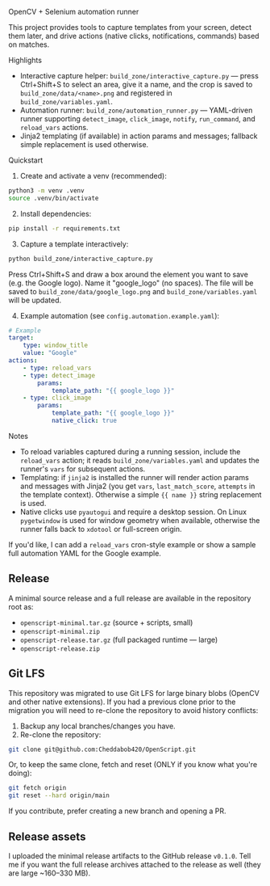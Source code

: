 OpenCV + Selenium automation runner

This project provides tools to capture templates from your screen, detect them later, and drive actions (native clicks, notifications, commands) based on matches.

Highlights
- Interactive capture helper: `build_zone/interactive_capture.py` — press Ctrl+Shift+S to select an area, give it a name, and the crop is saved to `build_zone/data/<name>.png` and registered in `build_zone/variables.yaml`.
- Automation runner: `build_zone/automation_runner.py` — YAML-driven runner supporting `detect_image`, `click_image`, `notify`, `run_command`, and `reload_vars` actions.
- Jinja2 templating (if available) in action params and messages; fallback simple replacement is used otherwise.

Quickstart

1. Create and activate a venv (recommended):

```bash
python3 -m venv .venv
source .venv/bin/activate
```

2. Install dependencies:

```bash
pip install -r requirements.txt
```

3. Capture a template interactively:

```bash
python build_zone/interactive_capture.py
```

Press Ctrl+Shift+S and draw a box around the element you want to save (e.g. the Google logo). Name it "google_logo" (no spaces). The file will be saved to `build_zone/data/google_logo.png` and `build_zone/variables.yaml` will be updated.

4. Example automation (see `config.automation.example.yaml`):

```yaml
# Example
target:
	type: window_title
	value: "Google"
actions:
	- type: reload_vars
	- type: detect_image
		params:
			template_path: "{{ google_logo }}"
	- type: click_image
		params:
			template_path: "{{ google_logo }}"
			native_click: true
```

Notes
- To reload variables captured during a running session, include the `reload_vars` action; it reads `build_zone/variables.yaml` and updates the runner's `vars` for subsequent actions.
- Templating: if `jinja2` is installed the runner will render action params and messages with Jinja2 (you get `vars`, `last_match_score`, `attempts` in the template context). Otherwise a simple `{{ name }}` string replacement is used.
- Native clicks use `pyautogui` and require a desktop session. On Linux `pygetwindow` is used for window geometry when available, otherwise the runner falls back to `xdotool` or full-screen origin.

If you'd like, I can add a `reload_vars` cron-style example or show a sample full automation YAML for the Google example.

Release
-------

A minimal source release and a full release are available in the repository root as:

- `openscript-minimal.tar.gz` (source + scripts, small)
- `openscript-minimal.zip`
- `openscript-release.tar.gz` (full packaged runtime — large)
- `openscript-release.zip`

Git LFS
-------

This repository was migrated to use Git LFS for large binary blobs (OpenCV and other native extensions). If you had a previous clone prior to the migration you will need to re-clone the repository to avoid history conflicts:

1. Backup any local branches/changes you have.
2. Re-clone the repository:

```bash
git clone git@github.com:Cheddabob420/OpenScript.git
```

Or, to keep the same clone, fetch and reset (ONLY if you know what you're doing):

```bash
git fetch origin
git reset --hard origin/main
```

If you contribute, prefer creating a new branch and opening a PR.

Release assets
--------------

I uploaded the minimal release artifacts to the GitHub release `v0.1.0`. Tell me if you want the full release archives attached to the release as well (they are large ~160–330 MB).
